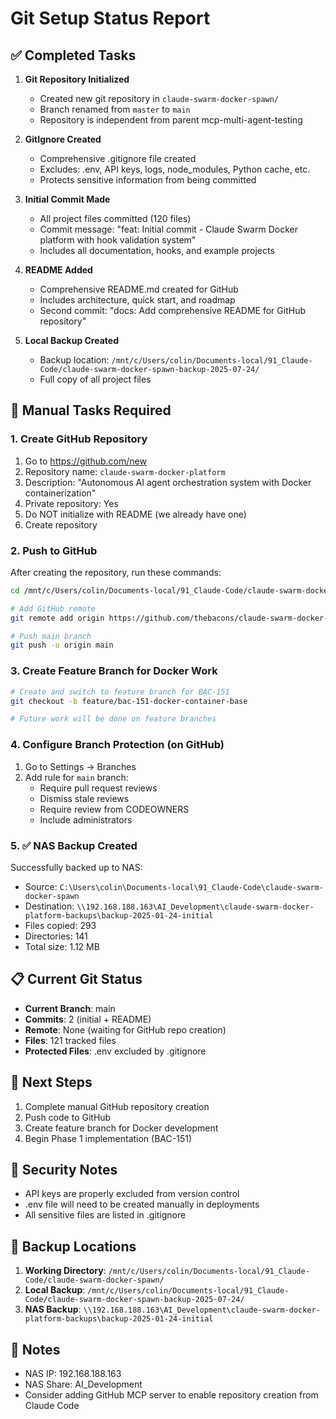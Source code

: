 # Git Setup Status Report

## ✅ Completed Tasks

1. **Git Repository Initialized**
   - Created new git repository in `claude-swarm-docker-spawn/`
   - Branch renamed from `master` to `main`
   - Repository is independent from parent mcp-multi-agent-testing

2. **GitIgnore Created**
   - Comprehensive .gitignore file created
   - Excludes: .env, API keys, logs, node_modules, Python cache, etc.
   - Protects sensitive information from being committed

3. **Initial Commit Made**
   - All project files committed (120 files)
   - Commit message: "feat: Initial commit - Claude Swarm Docker platform with hook validation system"
   - Includes all documentation, hooks, and example projects

4. **README Added**
   - Comprehensive README.md created for GitHub
   - Includes architecture, quick start, and roadmap
   - Second commit: "docs: Add comprehensive README for GitHub repository"

5. **Local Backup Created**
   - Backup location: `/mnt/c/Users/colin/Documents-local/91_Claude-Code/claude-swarm-docker-spawn-backup-2025-07-24/`
   - Full copy of all project files

## 🔄 Manual Tasks Required

### 1. Create GitHub Repository
1. Go to https://github.com/new
2. Repository name: `claude-swarm-docker-platform`
3. Description: "Autonomous AI agent orchestration system with Docker containerization"
4. Private repository: Yes
5. Do NOT initialize with README (we already have one)
6. Create repository

### 2. Push to GitHub
After creating the repository, run these commands:

```bash
cd /mnt/c/Users/colin/Documents-local/91_Claude-Code/claude-swarm-docker-spawn

# Add GitHub remote
git remote add origin https://github.com/thebacons/claude-swarm-docker-platform.git

# Push main branch
git push -u origin main
```

### 3. Create Feature Branch for Docker Work
```bash
# Create and switch to feature branch for BAC-151
git checkout -b feature/bac-151-docker-container-base

# Future work will be done on feature branches
```

### 4. Configure Branch Protection (on GitHub)
1. Go to Settings → Branches
2. Add rule for `main` branch:
   - Require pull request reviews
   - Dismiss stale reviews
   - Require review from CODEOWNERS
   - Include administrators

### 5. ✅ NAS Backup Created
Successfully backed up to NAS:
- Source: `C:\Users\colin\Documents-local\91_Claude-Code\claude-swarm-docker-spawn`
- Destination: `\\192.168.188.163\AI_Development\claude-swarm-docker-platform-backups\backup-2025-01-24-initial`
- Files copied: 293
- Directories: 141
- Total size: 1.12 MB

## 📋 Current Git Status

- **Current Branch**: main
- **Commits**: 2 (initial + README)
- **Remote**: None (waiting for GitHub repo creation)
- **Files**: 121 tracked files
- **Protected Files**: .env excluded by .gitignore

## 🚀 Next Steps

1. Complete manual GitHub repository creation
2. Push code to GitHub
3. Create feature branch for Docker development
4. Begin Phase 1 implementation (BAC-151)

## 🔐 Security Notes

- API keys are properly excluded from version control
- .env file will need to be created manually in deployments
- All sensitive files are listed in .gitignore

## 📂 Backup Locations

1. **Working Directory**: `/mnt/c/Users/colin/Documents-local/91_Claude-Code/claude-swarm-docker-spawn/`
2. **Local Backup**: `/mnt/c/Users/colin/Documents-local/91_Claude-Code/claude-swarm-docker-spawn-backup-2025-07-24/`
3. **NAS Backup**: `\\192.168.188.163\AI_Development\claude-swarm-docker-platform-backups\backup-2025-01-24-initial`

## 📝 Notes

- NAS IP: 192.168.188.163
- NAS Share: AI_Development
- Consider adding GitHub MCP server to enable repository creation from Claude Code